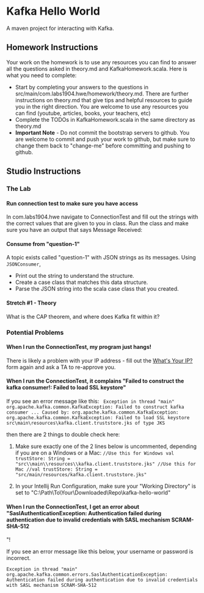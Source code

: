 # Kafka Hello World

A maven project for interacting with Kafka.

## Homework Instructions
Your work on the homework is to use any resources you can find to answer all the questions asked in theory.md and KafkaHomework.scala.
Here is what you need to complete: 

* Start by completing your answers to the questions in src/main/com.labs1904.hwe/homework/theory.md. There are further instructions on theory.md that give tips and helpful resources to guide you in the right direction. You are welcome to use any resources you can find (youtube, articles, books, your teachers, etc)
* Complete the TODOs in KafkaHomework.scala in the same directory as theory.md
* **Important Note** - Do not commit the bootstrap servers to github. You are welcome to commit and push your work to github, but make sure to change them back to "change-me" before committing and pushing to github. 
## Studio Instructions



### The Lab

#### Run connection test to make sure you have access

In com.labs1904.hwe navigate to ConnectionTest and fill out the strings with the correct values that are given to you in class. 
Run the class and make sure you have an output that says Message Received: <some message> 

#### Consume from "question-1"

A topic exists called "question-1" with JSON strings as its messages. Using `JSONConsumer`,

- Print out the string to understand the structure.
- Create a case class that matches this data structure.
- Parse the JSON string into the scala case class that you created.



#### Stretch #1 - Theory

What is the CAP theorem, and where does Kafka fit within it?

### Potential Problems

#### When I run the ConnectionTest, my program just hangs!

There is likely a problem with your IP address - fill out the [What's Your IP?](https://docs.google.com/forms/d/e/1FAIpQLSde9gi2LQXk3-OAgqtyMOB2j0bkcYFMFV27MseqWXEd_ja6rA/viewform) form again
 and ask a TA to re-approve you.

#### When I run the ConnectionTest, it complains "Failed to construct the kafka consumer!: Failed to load SSL keystore"

If you see an error message like this:
`
Exception in thread "main" org.apache.kafka.common.KafkaException: Failed to construct kafka consumer
...
Caused by: org.apache.kafka.common.KafkaException: org.apache.kafka.common.KafkaException: Failed to load SSL keystore src\main\resources\kafka.client.truststore.jks of type JKS`

then there are 2 things to double check here:

1. Make sure exactly one of the 2 lines below is uncommented, depending if you are on a Windows or a Mac:
`
//Use this for Windows
val trustStore: String = "src\\main\\resources\\kafka.client.truststore.jks"
//Use this for Mac
//val trustStore: String = "src/main/resources/kafka.client.truststore.jks"
`

2. In your Intellij Run Configuration, make sure your "Working Directory" is set to "C:\Path\To\Your\Downloaded\Repo\kafka-hello-world"

#### When I run the ConnectionTest, I get an error about "SaslAuthenticationException: Authentication failed during authentication due to invalid credentials with SASL mechanism SCRAM-SHA-512
"!

If you see an error message like this below, your username or password is incorrect.

`
Exception in thread "main" org.apache.kafka.common.errors.SaslAuthenticationException: Authentication failed during authentication due to invalid credentials with SASL mechanism SCRAM-SHA-512
`
